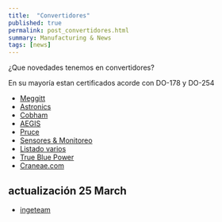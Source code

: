 ```yaml
---
title:  "Convertidores"
published: true
permalink: post_convertidores.html
summary: Manufacturing & News
tags: [news]
---
```


¿Que novedades tenemos en convertidores?

En su mayoría estan certificados acorde con DO-178 y DO-254

- [Meggitt](https://www.meggitt.com/products-services/power-conversion/)
- [Astronics](https://www.astronics.com/aircraft-power-conversion)
- [Cobham](https://cobhamaes.com/products/radiation-hardened-solutions-high-reliability-components/power-devices-power-conversion)
- [AEGIS](https://aegispower.com/capabilities/aircraft/)
- [Pruce](https://www.aircraftspruce.com/categories/avionics_instruments/av/menus/av/convert.html)
- [Sensores & Monitoreo](https://ppiindia.net/Category.aspx?SEOType=FNdLXzsYmVM%3d)
- [Listado varios](https://www.aeroexpo.online/aeronautic-manufacturer/aircraft-power-supply-4534.html)
- [True Blue Power](https://truebluepowerusa.com/products/)
- [Craneae.com](https://www.craneae.com/sites/default/files/documents/ElectricalPowerSolutionsElectrification060320.pdf)



## actualización 25 March
- [ingeteam](https://www.ingeteam.com/us/en-us/power-electronics/power-converters/c28_6_p/products.aspx)